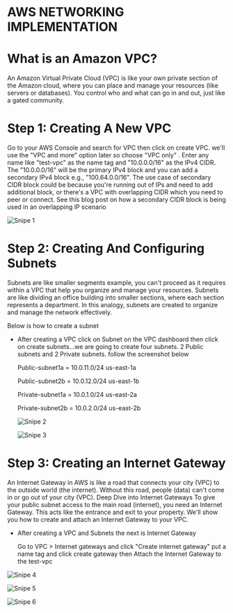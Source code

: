 # AWS NETWORKING IMPLEMENTATION

# What is an Amazon VPC?

An Amazon Virtual Private Cloud (VPC) is like your own private section of the Amazon cloud, where you can place and manage your resources (like servers or databases). You control who and what can go in and out, just like a gated community.

# Step 1: Creating A New VPC

Go to your AWS Console and search for VPC then click on create VPC.  we'll use the "VPC and more" option later so choose "VPC only" . Enter any name like "test-vpc" as the name tag and "10.0.0.0/16" as the IPv4 CIDR. The "10.0.0.0/16" will be the primary IPv4 block and you can add a secondary IPv4 block e.g., "100.64.0.0/16". The use case of secondary CIDR block could be because you're running out of IPs and need to add additional block, or there's a VPC with overlapping CIDR which you need to peer or connect. See this blog post on how a secondary CIDR block is being used in an overlapping IP scenario

![Snipe 1](https://github.com/Mirahkeyz/Darey.io-Projects/assets/134533695/2354e4bc-e364-4397-9684-049ef7e4ab2d)

# Step 2: Creating And Configuring Subnets

Subnets are like smaller segments example, you can't proceed as it requires within a VPC that help you organize and manage your resources. Subnets are like dividing an office building into smaller sections, where each section represents a department. In this analogy, subnets are created to organize and manage the network effectively.

Below is how to create a subnet

- After creating a VPC click on Subnet on the VPC dashboard then click on create subnets...we are going to create four subnets. 2 Public subnets and 2 Private subnets. follow the screenshot below

  Public-subnet1a = 10.0.11.0/24 us-east-1a

  Public-subnet2b = 10.0.12.0/24 us-east-1b

  Private-subnet1a = 10.0.1.0/24 us-east-2a

  Private-subnet2b = 10.0.2.0/24 us-east-2b

  ![Snipe 2](https://github.com/Mirahkeyz/Darey.io-Projects/assets/134533695/feecccec-1923-4ec8-abe9-96af348cbd7a)

  ![Snipe 3](https://github.com/Mirahkeyz/Darey.io-Projects/assets/134533695/5eb71339-6fad-4e7e-9f5e-983ec8e14ff7)


# Step 3: Creating an Internet Gateway

An Internet Gateway in AWS is like a road that connects your city (VPC) to the outside world (the internet). Without this road, people (data) can't come in or go out of your city (VPC). Deep Dive into Internet Gateways To give your public subnet access to the main road (internet), you need an Internet Gateway. This acts like the entrance and exit to your property. We'll show you how to create and attach an Internet Gateway to your VPC.

- After creating a VPC and Subnets the next is Internet Gateway

  Go to VPC > Internet gateways and click "Create internet gateway" put a name tag and click create gateway then Attach the Internet Gateway to the test-vpc

![Snipe 4](https://github.com/Mirahkeyz/Darey.io-Projects/assets/134533695/d4c76ff4-7417-40ee-90d2-2af4b60317a9)

![Snipe 5](https://github.com/Mirahkeyz/Darey.io-Projects/assets/134533695/a4366c3d-42a6-48e0-8f49-b8be4becc5cc)

![Snipe 6](https://github.com/Mirahkeyz/Darey.io-Projects/assets/134533695/83006c07-db0c-4849-bbf5-ad07f2a1b0b8)
  

























